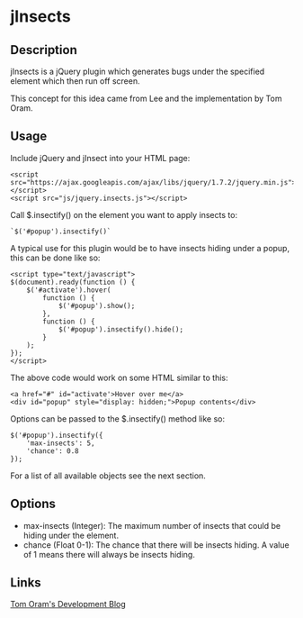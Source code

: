 jInsects
========

Description
-----------

jInsects is a jQuery plugin which generates bugs under the specified element
which then run off screen.

This concept for this idea came from Lee and the implementation by Tom Oram.

Usage
-----

Include jQuery and jInsect into your HTML page:

	<script src="https://ajax.googleapis.com/ajax/libs/jquery/1.7.2/jquery.min.js"></script>
	<script src="js/jquery.insects.js"></script>


Call $.insectify() on the element you want to apply insects to:

	`$('#popup').insectify()`

A typical use for this plugin would be to have insects hiding under a popup,
this can be done like so:

	<script type="text/javascript">
	$(document).ready(function () {
		$('#activate').hover(
			function () {
				$('#popup').show();
			},
			function () {
				$('#popup').insectify().hide();
			}
		);
	});
	</script>

The above code would work on some HTML similar to this:

	<a href="#" id="activate'>Hover over me</a>
	<div id="popup" style="display: hidden;">Popup contents</div>

Options can be passed to the $.insectify() method like so:

	$('#popup').insectify({
		'max-insects': 5,
		'chance': 0.8
	});

For a list of all available objects see the next section.

Options
-------

* max-insects (Integer): The maximum number of insects that could be hiding
under the element.
* chance (Float 0-1): The chance that there will be insects hiding. A value of 1
means there will always be insects hiding.

Links
-----

[Tom Oram's Development Blog](http://devblog.x2k.co.uk/ "Tom Oram's Development Blog")
